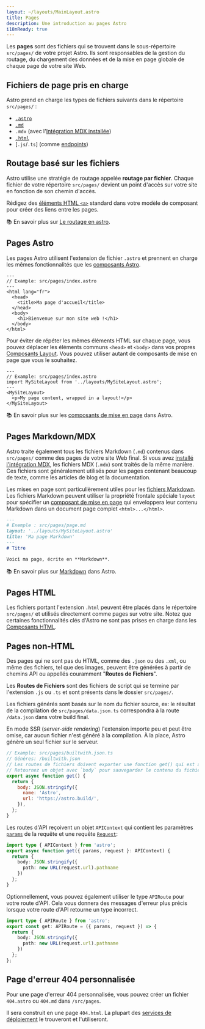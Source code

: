 ```yaml
---
layout: ~/layouts/MainLayout.astro
title: Pages
description: Une introduction au pages Astro
i18nReady: true
---
```


Les **pages** sont des fichiers qui se trouvent dans le sous-répertoire `src/pages/` de votre projet Astro. Ils sont responsables de la gestion du routage, du chargement des données et de la mise en page globale de chaque page de votre site Web.

## Fichiers de page pris en charge 

Astro prend en charge les types de fichiers suivants dans le répertoire `src/pages/` :
- [`.astro`](#pages-astro)
- [`.md`](#pages-markdownmdx)
- `.mdx` (avec l'[Intégration MDX installée](/fr/guides/integrations-guide/mdx/#installation))
- [`.html`](#pages-html)
- [`.js`/`.ts`] (comme [endpoints](/fr/core-concepts/endpoints/))

## Routage basé sur les fichiers

Astro utilise une stratégie de routage appelée **routage par fichier**. Chaque fichier de votre répertoire `src/pages/` devient un point d'accès sur votre site en fonction de son chemin d'accès.

Rédigez des [éléments HTML `<a>`](https://developer.mozilla.org/fr/docs/Web/HTML/Element/a) standard dans votre modèle de composant pour créer des liens entre les pages.

📚 En savoir plus sur [Le routage en astro](/fr/core-concepts/routing/).

## Pages Astro

Les pages Astro utilisent l'extension de fichier `.astro` et prennent en charge les mêmes fonctionnalités que les [composants Astro](/fr/core-concepts/astro-components/).

```astro
---
// Example: src/pages/index.astro
---
<html lang="fr">
  <head>
    <title>Ma page d'accueil</title>
  </head>
  <body>
    <h1>Bienvenue sur mon site web !</h1>
  </body>
</html>
```

Pour éviter de répéter les mêmes éléments HTML sur chaque page, vous pouvez déplacer les éléments communs `<head>` et `<body>` dans vos propres [Composants Layout](/fr/core-concepts/layouts/). Vous pouvez utiliser autant de composants de mise en page que vous le souhaitez.

```astro {3} /</?MySiteLayout>/
---
// Example: src/pages/index.astro
import MySiteLayout from '../layouts/MySiteLayout.astro';
---
<MySiteLayout>
  <p>My page content, wrapped in a layout!</p>
</MySiteLayout>
```

📚 En savoir plus sur les [composants de mise en page](/fr/core-concepts/layouts/) dans Astro.

## Pages Markdown/MDX

Astro traite également tous les fichiers Markdown (`.md`) contenus dans `src/pages/` comme des pages de votre site Web final. Si vous avez [installé l'intégration MDX](/fr/guides/integrations-guide/mdx/#installation), les fichiers MDX (`.mdx`) sont traités de la même manière. Ces fichiers sont généralement utilisés pour les pages contenant beaucoup de texte, comme les articles de blog et la documentation.

Les mises en page sont particulièrement utiles pour les [fichiers Markdown](#pages-markdownmdx). Les fichiers Markdown peuvent utiliser la propriété frontale spéciale `layout` pour spécifier un [composant de mise en page](/fr/core-concepts/layouts/) qui enveloppera leur contenu Markdown dans un document page complet `<html>...</html>`.


```md {3}
---
# Exemple : src/pages/page.md
layout: '../layouts/MySiteLayout.astro'
title: 'Ma page Markdown'
---
# Titre

Voici ma page, écrite en **Markdown**.

```

📚 En savoir plus sur [Markdown](/fr/guides/markdown-content/) dans Astro.

## Pages HTML

Les fichiers portant l'extension `.html` peuvent être placés dans le répertoire `src/pages/` et utilisés directement comme pages sur votre site. Notez que certaines fonctionnalités clés d'Astro ne sont pas prises en charge dans les [Composants HTML](/fr/core-concepts/astro-components/).

## Pages non-HTML

Des pages qui ne sont pas du HTML, comme des `.json` ou des `.xml`, ou même des fichiers, tel que des images, peuvent être générées à partir de chemins API ou appellés couramment "**Routes de Fichiers**".

Les **Routes de Fichiers** sont des fichiers de script qui se termine par l'extension `.js` ou `.ts` et sont présents dans le dossier `src/pages/`.

Les fichiers générés sont basés sur le nom du fichier source, ex: le résultat de la compilation de `src/pages/data.json.ts` correspondra à la route `/data.json` dans votre build final.

En mode SSR (_server-side rendering_) l'extension importe peu et peut être omise, car aucun fichier n'est généré à la compilation. À la place, Astro génère un seul fichier sur le serveur.

```js
// Example: src/pages/builtwith.json.ts
// Génères: /builtwith.json
// Les routes de fichiers doivent exporter une fonction get() qui est appelée et génère le fichier.
// Retournez un objet avec `body` pour sauvegarder le contenu du fichier dans votre build final.
export async function get() {
  return {
    body: JSON.stringify({
      name: 'Astro',
      url: 'https://astro.build/',
    }),
  };
}
```

Les routes d'API reçoivent un objet `APIContext` qui contient les paramètres [`params`](/fr/reference/api-reference/#params) de la requête et une requête [`Request`](https://developer.mozilla.org/fr/docs/Web/API/Request):

```ts
import type { APIContext } from 'astro';
export async function get({ params, request }: APIContext) {
  return {
    body: JSON.stringify({
      path: new URL(request.url).pathname
    })
  };
}
```

Optionnellement, vous pouvez également utiliser le type `APIRoute` pour votre route d'API. Cela vous donnera des messages d'erreur plus précis lorsque votre route d'API retourne un type incorrect.

```ts
import type { APIRoute } from 'astro';
export const get: APIRoute = ({ params, request }) => {
  return {
    body: JSON.stringify({
      path: new URL(request.url).pathname
    })
  };
};
```

## Page d'erreur 404 personnalisée

Pour une page d'erreur 404 personnalisée, vous pouvez créer un fichier `404.astro` ou `404.md` dans `/src/pages`.

Il sera construit en une page `404.html`. La plupart des [services de déploiement](/fr/guides/deploy/) le trouveront et l'utiliseront.